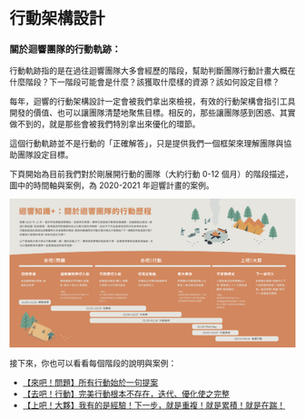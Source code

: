 # 行動架構設計

### 關於迴響團隊的行動軌跡：

行動軌跡指的是在過往迴響團隊大多會經歷的階段，幫助判斷團隊行動計畫大概在什麼階段？下一階段可能會是什麼？該獲取什麼樣的資源？該如何設定目標？

每年，迴響的行動架構設計一定會被我們拿出來檢視，有效的行動架構會指引工具開發的價值、也可以讓團隊清楚地聚焦目標。相反的，那些讓團隊感到困惑、其實做不到的，就是那些會被我們特別拿出來優化的環節。

這個行動軌跡並不是行動的「正確解答」，只是提供我們一個框架來理解團隊與協助團隊設定目標。

下頁開始為目前我們對於剛展開行動的團隊（大約行動 0-12 個月）的階段描述，圖中的時間軸與案例，為 2020-2021 年迴響計畫的案例。

![&#x884C;&#x52D5;&#x6B77;&#x7A0B;&#x7E3D;&#x89BD;&#xFF0C;&#x4E0B;&#x9801;&#x958B;&#x59CB;&#x6709;&#x5C40;&#x90E8;&#x9AD8;&#x6E05;&#x7248;](../../.gitbook/assets/14575cmpvc-he-cheng-ban-liang-fen-hang-dong-jie-duan-da-tu-.png)



接下來，你也可以看看每個階段的說明與案例：

* [【來吧！問題】所有行動始於一句提案](lai-ba-wen-ti-suo-you-hang-dong-shi-wu-yi-ju-ti-an.md)
* [【去吧！行動】完美行動根本不存在，迭代、優化使之完整](qu-ba-hang-dong-wan-mei-hang-dong-gen-ben-bu-cun-zai-die-dai-you-hua-shi-zhi-wan-zheng.md)
* [【上吧！大夥】我有的是經驗！下一步，就是重複！就是累積！就是在踹！](shang-ba-da-huo-wo-you-de-shi-jing-yan-xia-yi-bu-jiu-shi-zhong-fu-jiu-shi-lei-ji-jiu-shi-zai-chuai.md)

